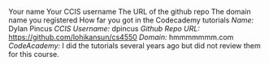 Your name
Your CCIS username
The URL of the github repo
The domain name you registered
How far you got in the Codecademy tutorials
*Name:* Dylan Pincus
*CCIS Username:* dpincus
*Github Repo URL:* https://github.com/lohikansun/cs4550
*Domain:* hmmmmmmm.com
*CodeAcademy:* I did the tutorials several years ago but did not review them for this course.
